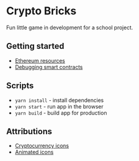 # Crypto Bricks

Fun little game in development for a school project.

## Getting started
- [Ethereum resources](https://ethereum.org/developers/#getting-started)
- [Debugging smart contracts](https://www.trufflesuite.com/tutorials/debugging-a-smart-contract)

## Scripts

- `yarn install` - install dependencies
- `yarn start` - run app in the browser
- `yarn build` - build app for production

## Attributions
- [Cryptocurrency icons](https://github.com/reddavis/Crypto-Icons-API)
- [Animated icons](https://react.useanimations.com/)
